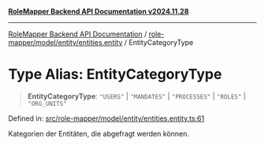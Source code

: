 [**RoleMapper Backend API Documentation v2024.11.28**](../../../../../README.md)

***

[RoleMapper Backend API Documentation](../../../../../modules.md) / [role-mapper/model/entity/entities.entity](../README.md) / EntityCategoryType

# Type Alias: EntityCategoryType

> **EntityCategoryType**: `"USERS"` \| `"MANDATES"` \| `"PROCESSES"` \| `"ROLES"` \| `"ORG_UNITS"`

Defined in: [src/role-mapper/model/entity/entities.entity.ts:61](https://github.com/FlowCraft-AG/RoleMapper/blob/c1dd70009b43cf6900b6bde6d6bd8b801c1074ab/backend/src/role-mapper/model/entity/entities.entity.ts#L61)

Kategorien der Entitäten, die abgefragt werden können.

